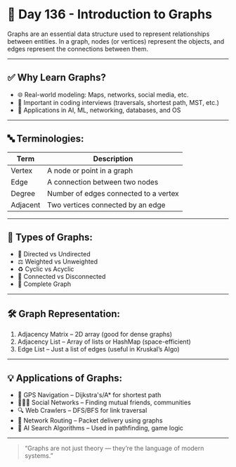 # 📘 Day 136 - Introduction to Graphs

Graphs are an essential data structure used to represent relationships between entities. In a graph, nodes (or vertices) represent the objects, and edges represent the connections between them.

---

## ✅ Why Learn Graphs?

- 🌐 Real-world modeling: Maps, networks, social media, etc.
- 💼 Important in coding interviews (traversals, shortest path, MST, etc.)
- 🤖 Applications in AI, ML, networking, databases, and OS

---

## 🔤 Terminologies:

| Term        | Description                                           |
|-------------|-------------------------------------------------------|
| Vertex      | A node or point in a graph                            |
| Edge        | A connection between two nodes                        |
| Degree      | Number of edges connected to a vertex                 |
| Adjacent    | Two vertices connected by an edge                     |

---

## 🧱 Types of Graphs:

- 🔁 Directed vs Undirected
- ⚖️ Weighted vs Unweighted
- ♻️ Cyclic vs Acyclic
- 🔗 Connected vs Disconnected
- 🧩 Complete Graph

---

## 🛠️ Graph Representation:

1. Adjacency Matrix – 2D array (good for dense graphs)
2. Adjacency List – Array of lists or HashMap (space-efficient)
3. Edge List – Just a list of edges (useful in Kruskal’s Algo)

---

## 💡 Applications of Graphs:

- 🚗 GPS Navigation – Dijkstra's/A* for shortest path
- 🧑‍🤝‍🧑 Social Networks – Finding mutual friends, communities
- 🔍 Web Crawlers – DFS/BFS for link traversal
- 📡 Network Routing – Packet delivery using graphs
- 🤖 AI Search Algorithms – Used in pathfinding, game logic

---

> “Graphs are not just theory — they’re the language of modern systems.”
